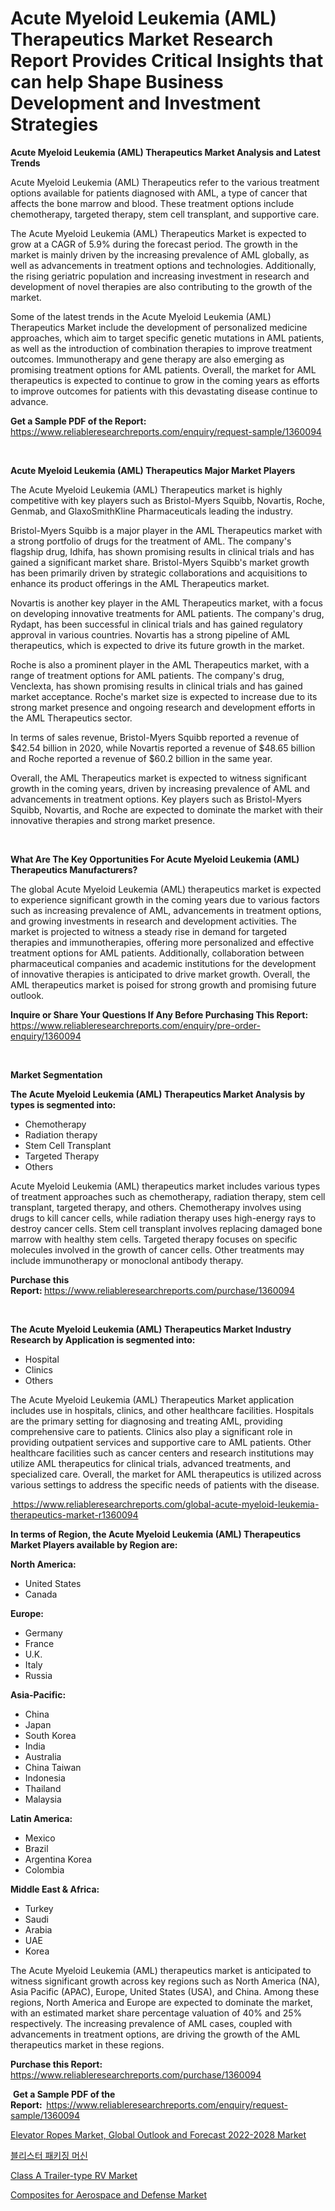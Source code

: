 <p><h1>Acute Myeloid Leukemia (AML) Therapeutics Market Research Report Provides Critical Insights that can help Shape Business Development and Investment Strategies</h1></p><p><strong>Acute Myeloid Leukemia (AML) Therapeutics Market Analysis and Latest Trends</strong></p>
<p><p>Acute Myeloid Leukemia (AML) Therapeutics refer to the various treatment options available for patients diagnosed with AML, a type of cancer that affects the bone marrow and blood. These treatment options include chemotherapy, targeted therapy, stem cell transplant, and supportive care.</p><p>The Acute Myeloid Leukemia (AML) Therapeutics Market is expected to grow at a CAGR of 5.9% during the forecast period. The growth in the market is mainly driven by the increasing prevalence of AML globally, as well as advancements in treatment options and technologies. Additionally, the rising geriatric population and increasing investment in research and development of novel therapies are also contributing to the growth of the market.</p><p>Some of the latest trends in the Acute Myeloid Leukemia (AML) Therapeutics Market include the development of personalized medicine approaches, which aim to target specific genetic mutations in AML patients, as well as the introduction of combination therapies to improve treatment outcomes. Immunotherapy and gene therapy are also emerging as promising treatment options for AML patients. Overall, the market for AML therapeutics is expected to continue to grow in the coming years as efforts to improve outcomes for patients with this devastating disease continue to advance.</p></p>
<p><strong>Get a Sample PDF of the Report:&nbsp;</strong> <a href="https://www.reliableresearchreports.com/enquiry/request-sample/1360094">https://www.reliableresearchreports.com/enquiry/request-sample/1360094</a></p>
<p>&nbsp;</p>
<p><strong>Acute Myeloid Leukemia (AML) Therapeutics Major Market Players</strong></p>
<p><p>The Acute Myeloid Leukemia (AML) Therapeutics market is highly competitive with key players such as Bristol-Myers Squibb, Novartis, Roche, Genmab, and GlaxoSmithKline Pharmaceuticals leading the industry.</p><p>Bristol-Myers Squibb is a major player in the AML Therapeutics market with a strong portfolio of drugs for the treatment of AML. The company's flagship drug, Idhifa, has shown promising results in clinical trials and has gained a significant market share. Bristol-Myers Squibb's market growth has been primarily driven by strategic collaborations and acquisitions to enhance its product offerings in the AML Therapeutics market.</p><p>Novartis is another key player in the AML Therapeutics market, with a focus on developing innovative treatments for AML patients. The company's drug, Rydapt, has been successful in clinical trials and has gained regulatory approval in various countries. Novartis has a strong pipeline of AML therapeutics, which is expected to drive its future growth in the market.</p><p>Roche is also a prominent player in the AML Therapeutics market, with a range of treatment options for AML patients. The company's drug, Venclexta, has shown promising results in clinical trials and has gained market acceptance. Roche's market size is expected to increase due to its strong market presence and ongoing research and development efforts in the AML Therapeutics sector.</p><p>In terms of sales revenue, Bristol-Myers Squibb reported a revenue of $42.54 billion in 2020, while Novartis reported a revenue of $48.65 billion and Roche reported a revenue of $60.2 billion in the same year.</p><p>Overall, the AML Therapeutics market is expected to witness significant growth in the coming years, driven by increasing prevalence of AML and advancements in treatment options. Key players such as Bristol-Myers Squibb, Novartis, and Roche are expected to dominate the market with their innovative therapies and strong market presence.</p></p>
<p>&nbsp;</p>
<p><strong>What Are The Key Opportunities For Acute Myeloid Leukemia (AML) Therapeutics Manufacturers?</strong></p>
<p><p>The global Acute Myeloid Leukemia (AML) therapeutics market is expected to experience significant growth in the coming years due to various factors such as increasing prevalence of AML, advancements in treatment options, and growing investments in research and development activities. The market is projected to witness a steady rise in demand for targeted therapies and immunotherapies, offering more personalized and effective treatment options for AML patients. Additionally, collaboration between pharmaceutical companies and academic institutions for the development of innovative therapies is anticipated to drive market growth. Overall, the AML therapeutics market is poised for strong growth and promising future outlook.</p></p>
<p><strong>Inquire or Share Your Questions If Any Before Purchasing This Report:</strong> <a href="https://www.reliableresearchreports.com/enquiry/pre-order-enquiry/1360094">https://www.reliableresearchreports.com/enquiry/pre-order-enquiry/1360094</a></p>
<p>&nbsp;</p>
<p><strong>Market Segmentation</strong></p>
<p><strong>The Acute Myeloid Leukemia (AML) Therapeutics Market Analysis by types is segmented into:</strong></p>
<p><ul><li>Chemotherapy</li><li>Radiation therapy</li><li>Stem Cell Transplant</li><li>Targeted Therapy</li><li>Others</li></ul></p>
<p><p>Acute Myeloid Leukemia (AML) therapeutics market includes various types of treatment approaches such as chemotherapy, radiation therapy, stem cell transplant, targeted therapy, and others. Chemotherapy involves using drugs to kill cancer cells, while radiation therapy uses high-energy rays to destroy cancer cells. Stem cell transplant involves replacing damaged bone marrow with healthy stem cells. Targeted therapy focuses on specific molecules involved in the growth of cancer cells. Other treatments may include immunotherapy or monoclonal antibody therapy.</p></p>
<p><strong>Purchase this Report:&nbsp;</strong><a href="https://www.reliableresearchreports.com/purchase/1360094">https://www.reliableresearchreports.com/purchase/1360094</a></p>
<p>&nbsp;</p>
<p><strong>The Acute Myeloid Leukemia (AML) Therapeutics Market Industry Research by Application is segmented into:</strong></p>
<p><ul><li>Hospital</li><li>Clinics</li><li>Others</li></ul></p>
<p><p>The Acute Myeloid Leukemia (AML) Therapeutics Market application includes use in hospitals, clinics, and other healthcare facilities. Hospitals are the primary setting for diagnosing and treating AML, providing comprehensive care to patients. Clinics also play a significant role in providing outpatient services and supportive care to AML patients. Other healthcare facilities such as cancer centers and research institutions may utilize AML therapeutics for clinical trials, advanced treatments, and specialized care. Overall, the market for AML therapeutics is utilized across various settings to address the specific needs of patients with the disease.</p></p>
<p><a href="https://www.reliableresearchreports.com/global-acute-myeloid-leukemia-therapeutics-market-r1360094">&nbsp;https://www.reliableresearchreports.com/global-acute-myeloid-leukemia-therapeutics-market-r1360094</a></p>
<p><strong>In terms of Region, the Acute Myeloid Leukemia (AML) Therapeutics Market Players available by Region are:</strong></p>
<p>
    <p> <strong> North America: </strong>
        <ul>
            <li>United States</li>
            <li>Canada</li>
        </ul>
        </p> 
    <p> <strong> Europe: </strong>
        <ul>
            <li>Germany</li>
            <li>France</li>
            <li>U.K.</li>
            <li>Italy</li>
            <li>Russia</li>
        </ul>
        </p> 
    <p> <strong> Asia-Pacific: </strong>
        <ul>
            <li>China</li>
            <li>Japan</li>
            <li>South Korea</li>
            <li>India</li>
            <li>Australia</li>
            <li>China Taiwan</li>
            <li>Indonesia</li>
            <li>Thailand</li>
            <li>Malaysia</li>
        </ul>
        </p> 
    <p> <strong> Latin America: </strong>
        <ul>
            <li>Mexico</li>
            <li>Brazil</li>
            <li>Argentina Korea</li>
            <li>Colombia</li>
        </ul>
        </p> 
    <p> <strong> Middle East & Africa: </strong>
        <ul>
            <li>Turkey</li>
            <li>Saudi</li>
            <li>Arabia</li>
            <li>UAE</li>
            <li>Korea</li>
        </ul>
    </p>
    </p>
<p><p>The Acute Myeloid Leukemia (AML) therapeutics market is anticipated to witness significant growth across key regions such as North America (NA), Asia Pacific (APAC), Europe, United States (USA), and China. Among these regions, North America and Europe are expected to dominate the market, with an estimated market share percentage valuation of 40% and 25% respectively. The increasing prevalence of AML cases, coupled with advancements in treatment options, are driving the growth of the AML therapeutics market in these regions.</p></p>
<p><strong>Purchase this Report: </strong><a href="https://www.reliableresearchreports.com/purchase/1360094">https://www.reliableresearchreports.com/purchase/1360094</a></p>
<p>&nbsp;<strong>Get a Sample PDF of the Report:&nbsp;&nbsp;</strong><a href="https://www.reliableresearchreports.com/enquiry/request-sample/1360094">https://www.reliableresearchreports.com/enquiry/request-sample/1360094</a></p>
<p><strong></strong></p>
<p><p><a href="https://github.com/tofikabedla53/Market-Research-Report-List-1/blob/main/elevator-ropes-market-global-outlook-and-forecast-2022-2028-market.md">Elevator Ropes Market, Global Outlook and Forecast 2022-2028 Market</a></p><p><a href="https://github.com/bvubpqd5241630/Market-Research-Report-List-3/blob/main/2540001125167.md">블리스터 패키징 머신</a></p><p><a href="https://medium.com/@elisamohr1927/class-a-trailer-type-rv-market-size-growth-and-industry-analysis-by-market-segmentation-and-ccb200f56a7c">Class A Trailer-type RV Market</a></p><p><a href="https://medium.com/@florianwolf42/composites-for-aerospace-and-defense-market-size-share-trends-analysis-report-by-end-use-b8acc9c25f4b">Composites for Aerospace and Defense Market</a></p></p>
